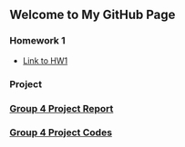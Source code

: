 ## Welcome to My GitHub Page

### Homework 1

* [Link to HW1](files/ie360_HW1.html)

### Project

### [Group 4 Project Report](https://bu-ie-360.github.io/spring24-EmreCaganKanli/ie360project_group4_report.pdf)

### [Group 4 Project Codes](https://bu-ie-360.github.io/spring24-EmreCaganKanli/360_project_codes.ipynb)
